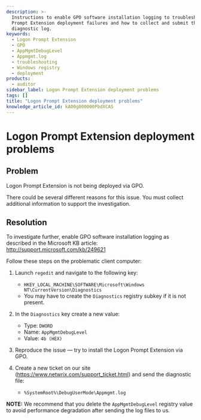```yaml
---
description: >-
  Instructions to enable GPO software installation logging to troubleshoot Logon
  Prompt Extension deployment failures and how to collect and submit the
  diagnostic log.
keywords:
  - Logon Prompt Extension
  - GPO
  - AppMgmtDebugLevel
  - Appmgmt.log
  - troubleshooting
  - Windows registry
  - deployment
products:
  - auditor
sidebar_label: Logon Prompt Extension deployment problems
tags: []
title: "Logon Prompt Extension deployment problems"
knowledge_article_id: kA00g000000PbdXCAS
---
```


# Logon Prompt Extension deployment problems

## Problem
Logon Prompt Extension is not being deployed via GPO.

There could be several different reasons for this issue. You must collect additional information to support the investigation.

## Resolution
To investigate further, enable GPO software installation logging as described in the Microsoft KB article: http://support.microsoft.com/kb/249621

Follow these steps on the problematic client computer:

1. Launch `regedit` and navigate to the following key:
   - `HKEY_LOCAL_MACHINE\SOFTWARE\Microsoft\Windows NT\CurrentVersion\Diagnostics`
   - You may have to create the `Diagnostics` registry subkey if it is not present.

2. In the `Diagnostics` key create a new value:
   - Type: `DWORD`
   - Name: `AppMgmtDebugLevel`
   - Value: `4b (HEX)`

3. Reproduce the issue — try to install the Logon Prompt Extension via GPO.

4. Create a new ticket on our site (https://www.netwrix.com/support_ticket.html) and send the diagnostic file:
   - ` %SystemRoot%\DebugUserMode\Appmgmt.log `

**NOTE:** We recommend that you delete the `AppMgmtDebugLevel` registry value to avoid performance degradation after sending the log files to us.
